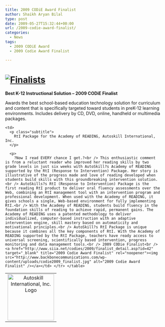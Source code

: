 ```yaml
---
title: 2009 CODiE Award Finalist
author: Shaikh Aryan Bilal
type: post
date: 2009-05-27T15:32:44+00:00
url: /2009-codie-award-finalist/
categories:
  - News
tags:
  - 2009 CODiE Award
  - 2009 Codie Award Finalist

---
```

# <a href="http://www.siia.net/codies/2009/finalist_detail.asp?id=42" title="2009 Codie Award Finalists" target="_blank" rel="noopener"><img src="http://www.siia.net/codies/2009/images/hd_finalists.jpg" alt="Finalists" border="0" /></a>

<p class="header">
  <strong>Best K-12 Instructional Solution &#8211; 2009 CODiE Finalist</strong>
</p>

Awards the best school-based education technology solution for curriculum and content that is specifically targeted toward students in preK-12 learning environments. Includes delivery by CD, DVD, online, handheld or multimedia packages.

<table border="0" cellpadding="6" cellspacing="5">
  <tr valign="top">
    <td align="center" width="150">
      <a href="http://www.autoskill.com/" target="_blank" rel="noopener"><img src="http://www.siia.net/codies/2009/finalists/logos/AutoSkill_Logo.JPG" alt="Autoskill International, Inc. Logo" border="0" width="150" /></a>
    </td>
    
    <td>
      <p class="subtitle">
        RtI Package for the Academy of READING, Autoskill International, Inc.
      </p>
      
      <p>
        ?Now I read EVERY chance I get.?<br /> This enthusiastic comment is from a reluctant reader who improved her reading skills by two grade levels in just six weeks with AutoSkill?s Academy of READING supported by the RtI (Response to Intervention) Package. Her story is illustrative of the progress made and love of reading developed when students build skills with this groundbreaking intervention solution.<br /> AutoSkills?s RtI (Response to Intervention) Package is the first reading RtI product to deliver oral fluency assessments over the Web, combining an RtI management tool with an intervention program and professional development. When used with the Academy of READING, it gives schools a single, Web-based environment for fully implementing RtI.<br /> With the Academy of READING, students build fluency in the foundation skills of reading to achieve rapid, permanent gains. The Academy of READING uses a patented methodology to deliver individualized, computer-based instruction with an adaptive intervention engine, skill mastery based on automaticity and motivational principles.<br /> AutoSkill?s RtI Package is unique because it combines all the key components of RtI. With the Academy of READING supported by the RtI Package, teachers have ready access to universal screening, scientifically based intervention, progress monitoring and data management tools.<br /> 2009 CODie Finalist<br /> <a href="http://www.siia.net/codies/2009/finalist_detail.asp?id=42" target="_blank" title="2009 Codie Award Finalist" rel="noopener"><img src="http://www.backbonecommunications.com/wp-content/uploads/codie2009_finalist.jpg" alt="2009 Codie Award Finalist" /></a></td> </tr> </table>